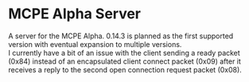 # MCPE Alpha Server
A server for the MCPE Alpha. 0.14.3 is planned as the first supported version with eventual expansion to multiple versions.\
I currently have a bit of an issue with the client sending a ready packet (0x84) instead of an encapsulated client connect packet (0x09) after it receives a reply to the second open connection request packet (0x08).